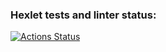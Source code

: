 ### Hexlet tests and linter status:
[![Actions Status](https://github.com/AlexBoynich/frontend-project-11/workflows/hexlet-check/badge.svg)](https://github.com/AlexBoynich/frontend-project-11/actions)